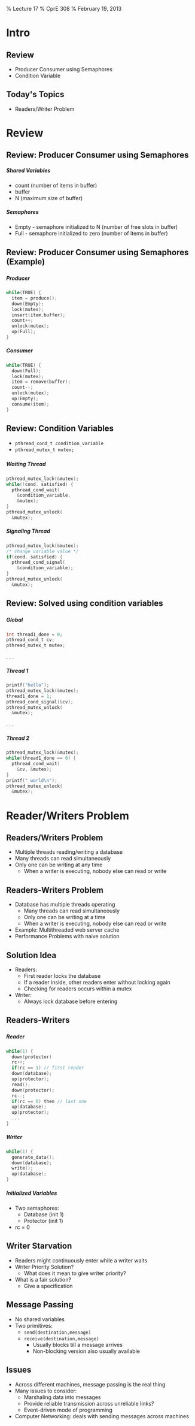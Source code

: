 % Lecture 17
% CprE 308
% February 19, 2013

# Intro

## Review
 - Producer Consumer using Semaphores
 - Condition Variable

## Today's Topics
 - Readers/Writer Problem

# Review

## Review: Producer Consumer using Semaphores
##### Shared Variables
 - count (number of items in buffer)
 - buffer
 - N (maximum size of buffer)

##### Semaphores
 - Empty - semaphore initialized to N (number of free slots in buffer)
 - Full - semaphore initialized to zero (number of items in buffer)

## Review: Producer Consumer using Semaphores (Example)
###
####
##### Producer
```c
while(TRUE) {
  item = produce();
  down(Empty);
  lock(mutex);
  insert(item,buffer);
  count++;
  unlock(mutex);
  up(Full);
}
```
####
##### Consumer
```c
while(TRUE) {
  down(Full);
  lock(mutex);
  item = remove(buffer);
  count--;
  unlock(mutex);
  up(Empty);
  consume(item);
}
```

## Review: Condition Variables
 - `pthread_cond_t condition_variable`
 - `pthread_mutex_t mutex;`

###
####
##### Waiting Thread
```c
pthread_mutex_lock(&mutex);
while(!cond. satisfied) {
  pthread_cond_wait(
    &condition_variable,
    &mutex);
}
pthread_mutex_unlock(
  &mutex);
```
####
##### Signaling Thread
```c
pthread_mutex_lock(&mutex);
/* change variable value */
if(cond. satisfied) {
  pthread_cond_signal(
    &condition_variable);
}
pthread_mutex_unlock(
  &mutex);
```

## Review: Solved using condition variables

###
####
##### Global
```c
int thread1_done = 0;
pthread_cond_t cv;
pthread_mutex_t mutex;
```

. . .

##### Thread 1
```c
printf("hello");
pthread_mutex_lock(&mutex);
thread1_done = 1;
pthread_cond_signal(&cv);
pthread_mutex_unlock(
  &mutex);
```

. . . 

####
##### Thread 2
```c
pthread_mutex_lock(&mutex);
while(thread1_done == 0) {
  pthread_cond_wait(
    &cv, &mutex);
}
printf(" world\n");
pthread_mutex_unlock(
  &mutex);
```

# Reader/Writers Problem

## Readers/Writers Problem
 - Multiple threads reading/writing a database
 - Many threads can read simultaneously
 - Only one can be writing at any time
    - When a writer is executing, nobody else can read or write

## Readers-Writers Problem
 - Database has multiple threads operating
    - Many threads can read simultaneously
    - Only one can be writing at a time
    - When a writer is executing, nobody else can read or write
 - Example: Multithreaded web server cache
 - Performance Problems with naive solution

## Solution Idea
 - Readers:
    - First reader locks the database
    - If a reader inside, other readers enter without locking again
    - Checking for readers occurs within a mutex
 - Writer:
    - Always lock database before entering

## Readers-Writers

###
####
##### Reader
```c
while(1) {
  down(protector)
  rc++;
  if(rc == 1) // first reader
  down(database);
  up(protector);
  read();
  down(protector);
  rc--;
  if(rc == 0) then // last one
  up(database);
  up(protector);
  ...
}
```

####
##### Writer
```c
while(1) {
  generate_data();
  down(database);
  write();
  up(database);
}
```

##### Initialized Variables
 - Two semaphores:
    - Database (init 1)
    - Protector (init 1)
 - rc = 0

## Writer Starvation
 - Readers might continuously enter while a writer waits
 - Writer Priority Solution?
    - What does it mean to give writer priority?
 - What is a fair solution?
    - Give a specification

## Message Passing
 - No shared variables
 - Two primitives:
    - `send(destination,message)`
    - `receive(destination,message)`
       - Usually blocks till a message arrives
       - Non-blocking version also usually available

## Issues
 - Across different machines, message passing is the real thing
 - Many issues to consider:
    - Marshaling data into messages
    - Provide reliable transmission across unreliable links?
    - Event-driven mode of programming
 - Computer Networking: deals with sending messages across machines
